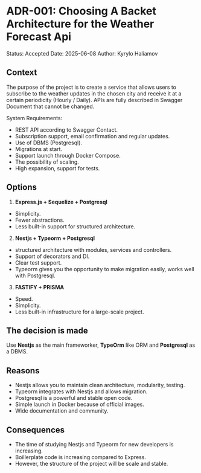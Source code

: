 # ADR-001: Choosing A Backet Architecture for the Weather Forecast Api 

Status: Accepted
Date: 2025-06-08
Author: Kyrylo Haliamov

## Context 

The purpose of the project is to create a service that allows users to subscribe to the weather updates in the chosen city and receive it at a certain periodicity (Hourly / Daily). APIs are fully described in Swagger Document that cannot be changed. 

System Requirements: 
- REST API according to Swagger Contact. 
- Subscription support, email confirmation and regular updates. 
- Use of DBMS (Postgresql). 
- Migrations at start. 
- Support launch through Docker Compose. 
- The possibility of scaling. 
- High expansion, support for tests. 

## Options 

1. **Express.js + Sequelize + Postgresql** 
- Simplicity. 
- Fewer abstractions. 
- Less built-in support for structured architecture. 

2. **Nestjs + Typeorm + Postgresql** 
- structured architecture with modules, services and controllers. 
- Support of decorators and DI. 
- Clear test support. 
- Typeorm gives you the opportunity to make migration easily, works well with Postgresql. 

3. **FASTIFY + PRISMA** 
- Speed. 
- Simplicity. 
- Less built-in infrastructure for a large-scale project. 

## The decision is made 

Use **Nestjs** as the main frameworker, **TypeOrm** like ORM and **Postgresql** as a DBMS. 

## Reasons 

- Nestjs allows you to maintain clean architecture, modularity, testing. 
- Typeorm integrates with Nestjs and allows migration. 
- Postgresql is a powerful and stable open code. 
- Simple launch in Docker because of official images. 
- Wide documentation and community. 

## Consequences 

- The time of studying Nestjs and Typeorm for new developers is increasing. 
- Boillerplate code is increasing compared to Express. 
- However, the structure of the project will be scale and stable.